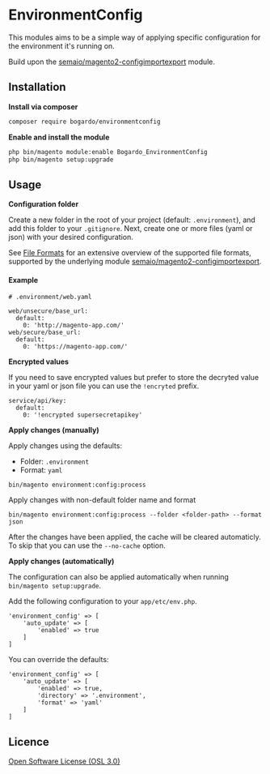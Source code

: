 # EnvironmentConfig

This modules aims to be a simple way of applying specific configuration for the environment it's running on.

Build upon the [semaio/magento2-configimportexport](https://github.com/semaio/Magento2-ConfigImportExport) module.

## Installation

**Install via composer**

```bash
composer require bogardo/environmentconfig
```

**Enable and install the module**

```bash
php bin/magento module:enable Bogardo_EnvironmentConfig
php bin/magento setup:upgrade
```

## Usage

**Configuration folder**

Create a new folder in the root of your project (default: `.environment`), and add this folder to your `.gitignore`.
Next, create one or more files (yaml or json) with your desired configuration.

See [File Formats](https://github.com/semaio/Magento2-ConfigImportExport/blob/develop/docs/file-formats.md) for an extensive overview of the supported file formats, supported by the underlying module [semaio/magento2-configimportexport](https://github.com/semaio/Magento2-ConfigImportExport).

#### Example

```
# .environment/web.yaml

web/unsecure/base_url:
  default:
    0: 'http://magento-app.com/'
web/secure/base_url:
  default:
    0: 'https://magento-app.com/'
```

**Encrypted values**

If you need to save encrypted values but prefer to store the decryted value in your yaml or json file you can use the `!encryted` prefix.

```
service/api/key:
  default:
    0: '!encrypted supersecretapikey'
```

**Apply changes (manually)**

Apply changes using the defaults:
* Folder: `.environment`
* Format: `yaml`

```
bin/magento environment:config:process
```

Apply changes with non-default folder name and format

```
bin/magento environment:config:process --folder <folder-path> --format json
```

After the changes have been applied, the cache will be cleared automaticly. To skip that you can use the `--no-cache` option.

**Apply changes (automatically)**

The configuration can also be applied automatically when running `bin/magento setup:upgrade`.

Add the following configuration to your `app/etc/env.php`.

```
'environment_config' => [
    'auto_update' => [
        'enabled' => true
    ]
]
```

You can override the defaults:

```
'environment_config' => [
    'auto_update' => [
        'enabled' => true,
        'directory' => '.environment',
        'format' => 'yaml'
    ]
]
```

## Licence

[Open Software License (OSL 3.0)](http://opensource.org/licenses/osl-3.0.php)
